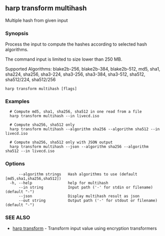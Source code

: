 ## harp transform multihash

Multiple hash  from given input

### Synopsis

Process the input to compute the hashes according to selected hash algorithms.

The command input is limited to size lower than 250 MB.

Supported Algorithms:
  blake2b-256, blake2b-384, blake2b-512, md5, sha1, sha224, sha256, sha3-224, sha3-256, sha3-384, sha3-512, sha512, sha512/224, sha512/256

```
harp transform multihash [flags]
```

### Examples

```
  # Compute md5, sha1, sha256, sha512 in one read from a file
  harp transform multihash --in livecd.iso
  
  # Compute sha256, sha512 only
  harp transform multihash --algorithm sha256 --algorithm sha512 --in livecd.iso
  
  # Compute sha256, sha512 only with JSON output
  harp transform multihash --json --algorithm sha256 --algorithm sha512 --in livecd.iso
```

### Options

```
      --algorithm strings   Hash algorithms to use (default [md5,sha1,sha256,sha512])
  -h, --help                help for multihash
      --in string           Input path ('-' for stdin or filename) (default "-")
      --json                Display multihash result as json
      --out string          Output path ('-' for stdout or filename) (default "-")
```

### SEE ALSO

* [harp transform](harp_transform.md)	 - Transform input value using encryption transformers

